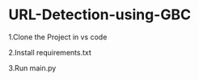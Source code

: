 # URL-Detection-using-GBC

1.Clone the Project in vs code

2.Install requirements.txt

3.Run main.py
